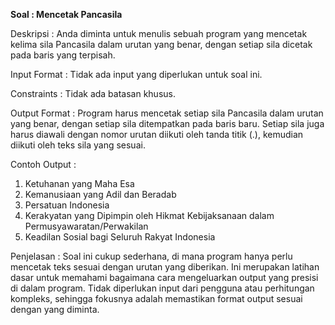 **Soal : Mencetak Pancasila**

Deskripsi : Anda diminta untuk menulis sebuah program yang mencetak kelima sila Pancasila dalam urutan yang benar, dengan setiap sila dicetak pada baris yang terpisah.

Input Format : Tidak ada input yang diperlukan untuk soal ini.

Constraints : Tidak ada batasan khusus.

Output Format : Program harus mencetak setiap sila Pancasila dalam urutan yang benar, dengan setiap sila ditempatkan pada baris baru. Setiap sila juga harus diawali dengan nomor urutan diikuti oleh tanda titik (.), kemudian diikuti oleh teks sila yang sesuai.

Contoh Output :

1. Ketuhanan yang Maha Esa
2. Kemanusiaan yang Adil dan Beradab
3. Persatuan Indonesia
4. Kerakyatan yang Dipimpin oleh Hikmat Kebijaksanaan dalam Permusyawaratan/Perwakilan
5. Keadilan Sosial bagi Seluruh Rakyat Indonesia


Penjelasan : Soal ini cukup sederhana, di mana program hanya perlu mencetak teks sesuai dengan urutan yang diberikan. Ini merupakan latihan dasar untuk memahami bagaimana cara mengeluarkan output yang presisi di dalam program. Tidak diperlukan input dari pengguna atau perhitungan kompleks, sehingga fokusnya adalah memastikan format output sesuai dengan yang diminta.